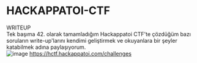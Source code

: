 # HACKAPPATOI-CTF
WRITEUP<br>
Tek başıma 42. olarak tamamladığım Hackappatoi CTF'te çözdüğüm bazı soruların write-up'larını kendimi geliştirmek ve okuyanlara bir şeyler katabilmek adına paylaşıyorum.<br>
![image](https://user-images.githubusercontent.com/88983987/207184011-86637761-5f33-4a40-b4cf-17e30fada7b3.png)
https://hctf.hackappatoi.com/challenges
